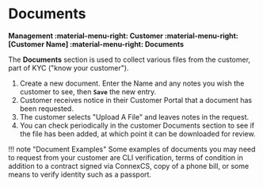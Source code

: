 # Documents
**Management :material-menu-right: Customer :material-menu-right: [Customer Name] :material-menu-right: Documents**

The **Documents** section is used to collect various files from the customer, part of KYC ("know your customer"). 

1. Create a new document. Enter the Name and any notes you wish the customer to see, then **`Save`** the new entry. 
2. Customer receives notice in their Customer Portal that a document has been requested.
3. The customer selects "Upload A File" and leaves notes in the request. 
4. You can check periodically in the customer Documents section to see if the file has been added, at which point it can be downloaded for review.  

!!! note "Document Examples"
    Some examples of documents you may need to request from your customer are CLI verification, terms of condition in addition to a contract signed via ConnexCS, copy of a phone bill, or some means to verify identity such as a passport. 
